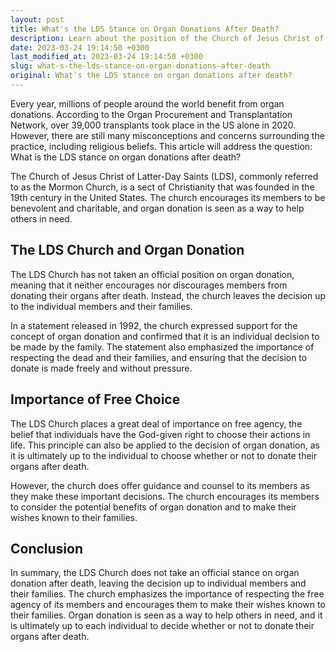 ```yaml
---
layout: post
title: What's the LDS Stance on Organ Donations After Death?
description: Learn about the position of the Church of Jesus Christ of Latter-Day Saints on posthumous organ donation.
date: 2023-03-24 19:14:50 +0300
last_modified_at: 2023-03-24 19:14:50 +0300
slug: what-s-the-lds-stance-on-organ-donations-after-death
original: What's the LDS stance on organ donations after death?
---
```

Every year, millions of people around the world benefit from organ donations. According to the Organ Procurement and Transplantation Network, over 39,000 transplants took place in the US alone in 2020. However, there are still many misconceptions and concerns surrounding the practice, including religious beliefs. This article will address the question: What is the LDS stance on organ donations after death?

The Church of Jesus Christ of Latter-Day Saints (LDS), commonly referred to as the Mormon Church, is a sect of Christianity that was founded in the 19th century in the United States. The church encourages its members to be benevolent and charitable, and organ donation is seen as a way to help others in need.

## The LDS Church and Organ Donation

The LDS Church has not taken an official position on organ donation, meaning that it neither encourages nor discourages members from donating their organs after death. Instead, the church leaves the decision up to the individual members and their families. 

In a statement released in 1992, the church expressed support for the concept of organ donation and confirmed that it is an individual decision to be made by the family. The statement also emphasized the importance of respecting the dead and their families, and ensuring that the decision to donate is made freely and without pressure.

## Importance of Free Choice

The LDS Church places a great deal of importance on free agency, the belief that individuals have the God-given right to choose their actions in life. This principle can also be applied to the decision of organ donation, as it is ultimately up to the individual to choose whether or not to donate their organs after death.

However, the church does offer guidance and counsel to its members as they make these important decisions. The church encourages its members to consider the potential benefits of organ donation and to make their wishes known to their families.

## Conclusion

In summary, the LDS Church does not take an official stance on organ donation after death, leaving the decision up to individual members and their families. The church emphasizes the importance of respecting the free agency of its members and encourages them to make their wishes known to their families. Organ donation is seen as a way to help others in need, and it is ultimately up to each individual to decide whether or not to donate their organs after death.